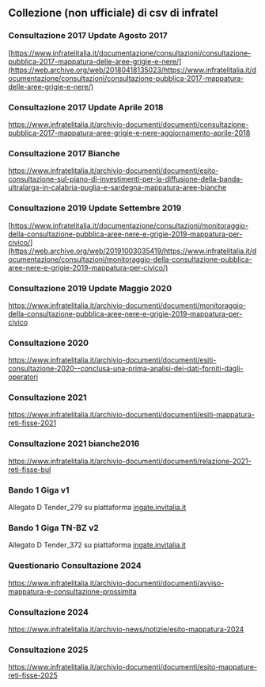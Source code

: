 ## Collezione (non ufficiale) di csv di infratel

### Consultazione 2017 Update Agosto 2017<br>
[https://www.infratelitalia.it/documentazione/consultazioni/consultazione-pubblica-2017-mappatura-delle-aree-grigie-e-nere/](https://web.archive.org/web/20180418135023/https://www.infratelitalia.it/documentazione/consultazioni/consultazione-pubblica-2017-mappatura-delle-aree-grigie-e-nere/)
### Consultazione 2017 Update Aprile 2018<br>
https://www.infratelitalia.it/archivio-documenti/documenti/consultazione-pubblica-2017-mappatura-aree-grigie-e-nere-aggiornamento-aprile-2018
### Consultazione 2017 Bianche<br>
https://www.infratelitalia.it/archivio-documenti/documenti/esito-consultazione-sul-piano-di-investimenti-per-la-diffusione-della-banda-ultralarga-in-calabria-puglia-e-sardegna-mappatura-aree-bianche
### Consultazione 2019 Update Settembre 2019<br>
[https://www.infratelitalia.it/documentazione/consultazioni/monitoraggio-della-consultazione-pubblica-aree-nere-e-grigie-2019-mappatura-per-civico/](https://web.archive.org/web/20191003035419/https://www.infratelitalia.it/documentazione/consultazioni/monitoraggio-della-consultazione-pubblica-aree-nere-e-grigie-2019-mappatura-per-civico/)
### Consultazione 2019 Update Maggio 2020<br>
https://www.infratelitalia.it/archivio-documenti/documenti/monitoraggio-della-consultazione-pubblica-aree-nere-e-grigie-2019-mappatura-per-civico
### Consultazione 2020<br>
https://www.infratelitalia.it/archivio-documenti/documenti/esiti-consultazione-2020--conclusa-una-prima-analisi-dei-dati-forniti-dagli-operatori
### Consultazione 2021<br>
https://www.infratelitalia.it/archivio-documenti/documenti/esiti-mappatura-reti-fisse-2021
### Consultazione 2021 bianche2016<br>
https://www.infratelitalia.it/archivio-documenti/documenti/relazione-2021-reti-fisse-bul
### Bando 1 Giga v1<br>
Allegato D Tender_279 su piattaforma [ingate.invitalia.it](https://ingate.invitalia.it)
### Bando 1 Giga TN-BZ v2<br>
Allegato D Tender_372 su piattaforma [ingate.invitalia.it](https://ingate.invitalia.it)
### Questionario Consultazione 2024<br>
https://www.infratelitalia.it/archivio-documenti/documenti/avviso-mappatura-e-consultazione-prossimita
### Consultazione 2024<br>
https://www.infratelitalia.it/archivio-news/notizie/esito-mappatura-2024
### Consultazione 2025<br>
https://www.infratelitalia.it/archivio-documenti/documenti/esito-mappature-reti-fisse-2025
